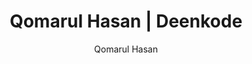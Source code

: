 ---
title: "Qomarul Hasan | Deenkode"
author: "Qomarul Hasan"
url: "author/qomarhsn/"
layout: "author"
---
